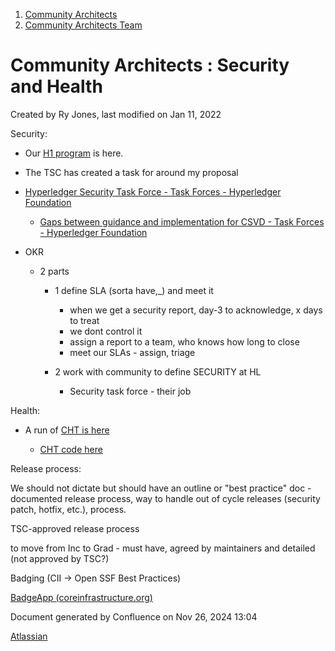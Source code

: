 1. [Community Architects](index.html)
2. [Community Architects Team](Community-Architects-Team_20545564.html)

# Community Architects : Security and Health

Created by Ry Jones, last modified on Jan 11, 2022

Security:

- Our [H1 program](https://hackerone.com/hyperledger/?type=team) is here.
- The TSC has created a task for around my proposal
- [Hyperledger Security Task Force - Task Forces - Hyperledger Foundation](https://lf-hyperledger.atlassian.net/wiki/display/TF/Hyperledger+Security+Task+Force)
  
  - [Gaps between guidance and implementation for CSVD - Task Forces - Hyperledger Foundation](https://lf-hyperledger.atlassian.net/wiki/display/TF/Gaps+between+guidance+and+implementation+for+CSVD)
- OKR
  
  - 2 parts
    
    - 1 define SLA (sorta have,\_) and meet it
      
      - when we get a security report, day-3 to acknowledge, x days to treat
      - we dont control it
      - assign a report to a team, who knows how long to close
      - meet our SLAs - assign, triage
    - 2 work with community to define SECURITY at HL
      
      - Security task force - their job

Health:

- A run of [CHT is here](https://ryjones.github.io/stuffandthings/)
  
  - [CHT code here](https://github.com/hyperledger-labs/hyperledger-community-management-tools/tree/main/project-reports)

Release process:

We should not dictate but should have an outline or "best practice" doc - documented release process, way to handle out of cycle releases (security patch, hotfix, etc.), process. 

TSC-approved release process

to move from Inc to Grad - must have, agreed by maintainers and detailed (not approved by TSC?)

Badging (CII → Open SSF Best Practices)

[BadgeApp (coreinfrastructure.org)](https://bestpractices.coreinfrastructure.org/en/projects?q=hyperledger)

Document generated by Confluence on Nov 26, 2024 13:04

[Atlassian](http://www.atlassian.com/)
